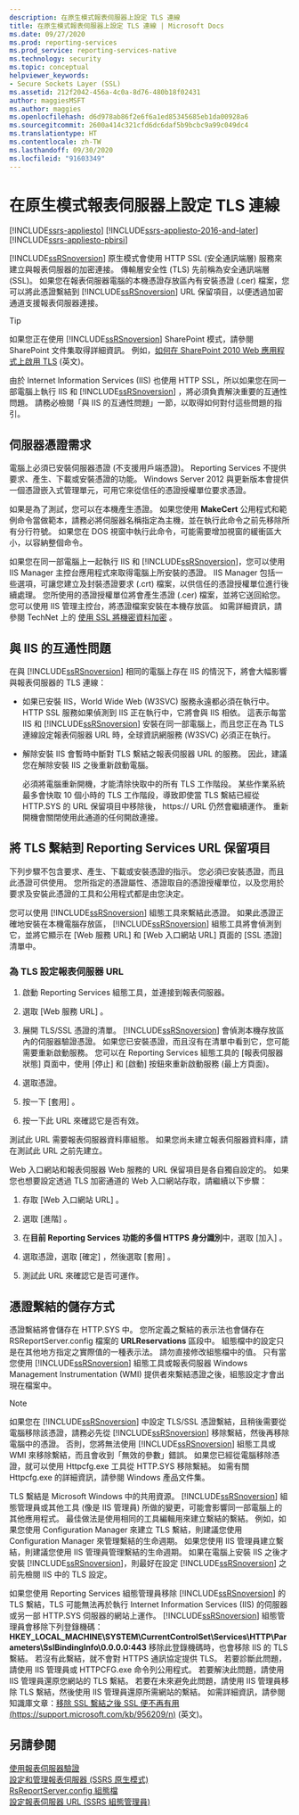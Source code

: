 ```yaml
---
description: 在原生模式報表伺服器上設定 TLS 連線
title: 在原生模式報表伺服器上設定 TLS 連線 | Microsoft Docs
ms.date: 09/27/2020
ms.prod: reporting-services
ms.prod_service: reporting-services-native
ms.technology: security
ms.topic: conceptual
helpviewer_keywords:
- Secure Sockets Layer (SSL)
ms.assetid: 212f2042-456a-4c0a-8d76-480b18f02431
author: maggiesMSFT
ms.author: maggies
ms.openlocfilehash: d6d978ab86f2e6f6a1ed85345685eb1da00928a6
ms.sourcegitcommit: 2600a414c321cfd6dc6daf5b9bcbc9a99c049dc4
ms.translationtype: HT
ms.contentlocale: zh-TW
ms.lasthandoff: 09/30/2020
ms.locfileid: "91603349"
---
```

# <a name="configure-tls-connections-on-a-native-mode-report-server"></a>在原生模式報表伺服器上設定 TLS 連線

[!INCLUDE[ssrs-appliesto](../../includes/ssrs-appliesto.md)] [!INCLUDE[ssrs-appliesto-2016-and-later](../../includes/ssrs-appliesto-2016-and-later.md)] [!INCLUDE[ssrs-appliesto-pbirsi](../../includes/ssrs-appliesto-pbirs.md)]

[!INCLUDE[ssRSnoversion](../../includes/ssrsnoversion-md.md)] 原生模式會使用 HTTP SSL (安全通訊端層) 服務來建立與報表伺服器的加密連接。 傳輸層安全性 (TLS) 先前稱為安全通訊端層 (SSL)。 如果您在報表伺服器電腦的本機憑證存放區內有安裝憑證 (.cer) 檔案，您可以將此憑證繫結到 [!INCLUDE[ssRSnoversion](../../includes/ssrsnoversion-md.md)] URL 保留項目，以便透過加密通道支援報表伺服器連接。  
  
> [!TIP]  
>  如果您正在使用 [!INCLUDE[ssRSnoversion](../../includes/ssrsnoversion-md.md)] SharePoint 模式，請參閱 SharePoint 文件集取得詳細資訊。 例如，[如何在 SharePoint 2010 Web 應用程式上啟用 TLS](https://docs.microsoft.com/archive/blogs/sowmyancs/how-to-enable-ssl-on-a-sharepoint-2010-web-application) \(英文\)。  
  
 由於 Internet Information Services (IIS) 也使用 HTTP SSL，所以如果您在同一部電腦上執行 IIS 和 [!INCLUDE[ssRSnoversion](../../includes/ssrsnoversion-md.md)] ，將必須負責解決重要的互通性問題。 請務必檢閱「與 IIS 的互通性問題」一節，以取得如何對付這些問題的指引。  
  
## <a name="server-certificate-requirements"></a>伺服器憑證需求  
 電腦上必須已安裝伺服器憑證 (不支援用戶端憑證)。 Reporting Services 不提供要求、產生、下載或安裝憑證的功能。 Windows Server 2012 與更新版本會提供一個憑證嵌入式管理單元，可用它來從信任的憑證授權單位要求憑證。  
  
 如果是為了測試，您可以在本機產生憑證。 如果您使用 **MakeCert** 公用程式和範例命令當做範本，請務必將伺服器名稱指定為主機，並在執行此命令之前先移除所有分行符號。 如果您在 DOS 視窗中執行此命令，可能需要增加視窗的緩衝區大小，以容納整個命令。  
  
 如果您在同一部電腦上一起執行 IIS 和 [!INCLUDE[ssRSnoversion](../../includes/ssrsnoversion-md.md)]，您可以使用 IIS Manager 主控台應用程式來取得電腦上所安裝的憑證。 IIS Manager 包括一些選項，可讓您建立及封裝憑證要求 (.crt) 檔案，以供信任的憑證授權單位進行後續處理。 您所使用的憑證授權單位將會產生憑證 (.cer) 檔案，並將它送回給您。 您可以使用 IIS 管理主控台，將憑證檔案安裝在本機存放區。 如需詳細資訊，請參閱 TechNet 上的 [使用 SSL 將機密資料加密](https://go.microsoft.com/fwlink/?LinkId=71123) 。  
  
## <a name="interoperability-issues-with-iis"></a>與 IIS 的互通性問題  
 在與 [!INCLUDE[ssRSnoversion](../../includes/ssrsnoversion-md.md)] 相同的電腦上存在 IIS 的情況下，將會大幅影響與報表伺服器的 TLS 連線：  
  
-   如果已安裝 IIS，World Wide Web (W3SVC) 服務永遠都必須在執行中。 HTTP SSL 服務如果偵測到 IIS 正在執行中，它將會與 IIS 相依。 這表示每當 IIS 和 [!INCLUDE[ssRSnoversion](../../includes/ssrsnoversion-md.md)] 安裝在同一部電腦上，而且您正在為 TLS 連線設定報表伺服器 URL 時，全球資訊網服務 (W3SVC) 必須正在執行。  
  
-   解除安裝 IIS 會暫時中斷對 TLS 繫結之報表伺服器 URL 的服務。 因此，建議您在解除安裝 IIS 之後重新啟動電腦。  
  
     必須將電腦重新開機，才能清除快取中的所有 TLS 工作階段。 某些作業系統最多會快取 10 個小時的 TLS 工作階段，導致即使當 TLS 繫結已經從 HTTP.SYS 的 URL 保留項目中移除後， https:// URL 仍然會繼續運作。 重新開機會關閉使用此通道的任何開啟連接。  
  
## <a name="bind-tls-to-a-reporting-services-url-reservation"></a>將 TLS 繫結到 Reporting Services URL 保留項目  
 下列步驟不包含要求、產生、下載或安裝憑證的指示。 您必須已安裝憑證，而且此憑證可供使用。 您所指定的憑證屬性、憑證取自的憑證授權單位，以及您用於要求及安裝此憑證的工具和公用程式都是由您決定。  
  
 您可以使用 [!INCLUDE[ssRSnoversion](../../includes/ssrsnoversion-md.md)] 組態工具來繫結此憑證。 如果此憑證正確地安裝在本機電腦存放區， [!INCLUDE[ssRSnoversion](../../includes/ssrsnoversion-md.md)] 組態工具將會偵測到它，並將它顯示在 [Web 服務 URL]  和 [Web 入口網站 URL]  頁面的 [SSL 憑證]  清單中。  
  
### <a name="to-configure-a-report-server-url-for-tls"></a>為 TLS 設定報表伺服器 URL  
  
1.  啟動 Reporting Services 組態工具，並連接到報表伺服器。  
  
2.  選取 [Web 服務 URL]  。  
  
3.  展開 TLS/SSL 憑證的清單。 [!INCLUDE[ssRSnoversion](../../includes/ssrsnoversion-md.md)] 會偵測本機存放區內的伺服器驗證憑證。 如果您已安裝憑證，而且沒有在清單中看到它，您可能需要重新啟動服務。 您可以在 Reporting Services 組態工具的 [報表伺服器狀態]  頁面中，使用 [停止]  和 [啟動]  按鈕來重新啟動服務 (最上方頁面)。  
  
4.  選取憑證。  
  
5.  按一下 [套用]  。  
  
6.  按一下此 URL 來確認它是否有效。  
  
 測試此 URL 需要報表伺服器資料庫組態。 如果您尚未建立報表伺服器資料庫，請在測試此 URL 之前先建立。  
  
 Web 入口網站和報表伺服器 Web 服務的 URL 保留項目是各自獨自設定的。 如果您也想要設定透過 TLS 加密通道的 Web 入口網站存取，請繼續以下步驟：  
  
1.  存取 [Web 入口網站 URL]  。
  
2.  選取 [進階]  。  
  
3.  在**目前 Reporting Services 功能的多個 HTTPS 身分識別**中，選取 [加入]  。  
  
4.  選取憑證，選取 [確定]  ，然後選取 [套用]  。  
  
5.  測試此 URL 來確認它是否可運作。  
  
## <a name="how-certificate-bindings-are-stored"></a>憑證繫結的儲存方式  
 憑證繫結將會儲存在 HTTP.SYS 中。 您所定義之繫結的表示法也會儲存在 RSReportServer.config 檔案的 **URLReservations** 區段中。 組態檔中的設定只是在其他地方指定之實際值的一種表示法。 請勿直接修改組態檔中的值。 只有當您使用 [!INCLUDE[ssRSnoversion](../../includes/ssrsnoversion-md.md)] 組態工具或報表伺服器 Windows Management Instrumentation (WMI) 提供者來繫結憑證之後，組態設定才會出現在檔案中。  
  
> [!NOTE]  
>  如果您在 [!INCLUDE[ssRSnoversion](../../includes/ssrsnoversion-md.md)] 中設定 TLS/SSL 憑證繫結，且稍後需要從電腦移除該憑證，請務必先從 [!INCLUDE[ssRSnoversion](../../includes/ssrsnoversion-md.md)] 移除繫結，然後再移除電腦中的憑證。 否則，您將無法使用 [!INCLUDE[ssRSnoversion](../../includes/ssrsnoversion-md.md)] 組態工具或 WMI 來移除繫結，而且會收到「無效的參數」錯誤。 如果您已經從電腦移除憑證，就可以使用 Httpcfg.exe 工具從 HTTP.SYS 移除繫結。 如需有關 Httpcfg.exe 的詳細資訊，請參閱 Windows 產品文件集。  
  
 TLS 繫結是 Microsoft Windows 中的共用資源。 [!INCLUDE[ssRSnoversion](../../includes/ssrsnoversion-md.md)] 組態管理員或其他工具 (像是 IIS 管理員) 所做的變更，可能會影響同一部電腦上的其他應用程式。 最佳做法是使用相同的工具編輯用來建立繫結的繫結。  例如，如果您使用 Configuration Manager 來建立 TLS 繫結，則建議您使用 Configuration Manager 來管理繫結的生命週期。 如果您使用 IIS 管理員建立繫結，則建議您使用 IIS 管理員管理繫結的生命週期。 如果在電腦上安裝 IIS 之後才安裝 [!INCLUDE[ssRSnoversion](../../includes/ssrsnoversion-md.md)]，則最好在設定 [!INCLUDE[ssRSnoversion](../../includes/ssrsnoversion-md.md)] 之前先檢閱 IIS 中的 TLS 設定。  
  
 如果您使用 Reporting Services 組態管理員移除 [!INCLUDE[ssRSnoversion](../../includes/ssrsnoversion-md.md)] 的 TLS 繫結，TLS 可能無法再於執行 Internet Information Services (IIS) 的伺服器或另一部 HTTP.SYS 伺服器的網站上運作。 [!INCLUDE[ssRSnoversion](../../includes/ssrsnoversion-md.md)] 組態管理員會移除下列登錄機碼：**HKEY_LOCAL_MACHINE\SYSTEM\CurrentControlSet\Services\HTTP\Parameters\SslBindingInfo\0.0.0.0:443** 移除此登錄機碼時，也會移除 IIS 的 TLS 繫結。 若沒有此繫結，就不會對 HTTPS 通訊協定提供 TLS。 若要診斷此問題，請使用 IIS 管理員或 HTTPCFG.exe 命令列公用程式。 若要解決此問題，請使用 IIS 管理員還原您網站的 TLS 繫結。 若要在未來避免此問題，請使用 IIS 管理員移除 TLS 繫結，然後使用 IIS 管理員還原所需網站的繫結。 如需詳細資訊，請參閱知識庫文章：[移除 SSL 繫結之後 SSL 便不再有用 (https://support.microsoft.com/kb/956209/n)](https://support.microsoft.com/kb/956209/n) \(英文\)。  
  
## <a name="see-also"></a>另請參閱  
 [使用報表伺服器驗證](../../reporting-services/security/authentication-with-the-report-server.md)   
 [設定和管理報表伺服器 &#40;SSRS 原生模式&#41;](../../reporting-services/report-server/configure-and-administer-a-report-server-ssrs-native-mode.md)   
 [RsReportServer.config 組態檔](../../reporting-services/report-server/rsreportserver-config-configuration-file.md)   
 [設定報表伺服器 URL &#40;SSRS 組態管理員&#41;](../../reporting-services/install-windows/configure-report-server-urls-ssrs-configuration-manager.md)  
  
  
